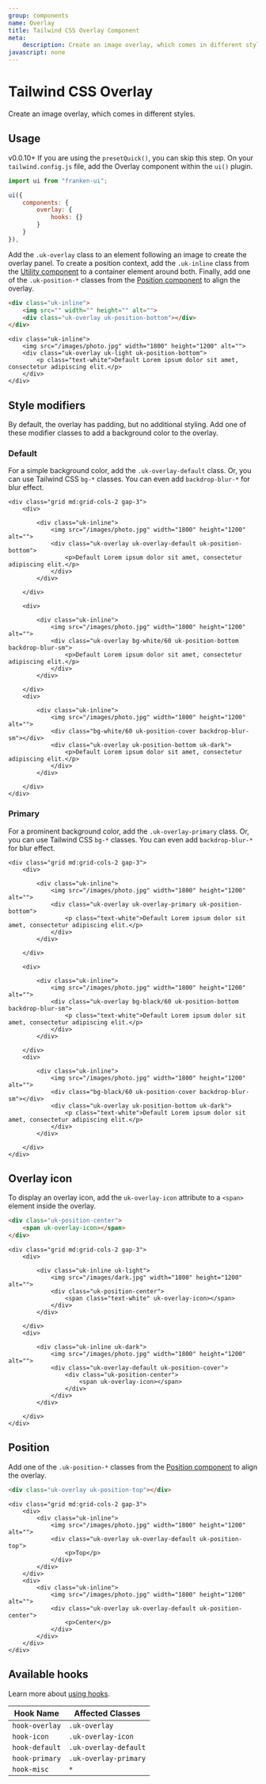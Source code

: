 ```yaml
---
group: components
name: Overlay
title: Tailwind CSS Overlay Component
meta:
    description: Create an image overlay, which comes in different styles.
javascript: none
---
```


# Tailwind CSS Overlay

<p class="mt-2 uk-text-lead">Create an image overlay, which comes in different styles.</p>

## Usage

<span class="uk-badge uk-badge-danger">v0.0.10+</span> If you are using the `presetQuick()`, you can skip this step. On your `tailwind.config.js` file, add the Overlay component within the `ui()` plugin.

```javascript
import ui from "franken-ui";

ui({
    components: {
        overlay: {
            hooks: {}
        }
    }
}),
```

Add the `.uk-overlay` class to an element following an image to create the overlay panel. To create a position context, add the `.uk-inline` class from the [Utility component](utility.md#inline) to a container element around both. Finally, add one of the `.uk-position-*` classes from the [Position component](position.md) to align the overlay.

```html
<div class="uk-inline">
    <img src="" width="" height="" alt="">
    <div class="uk-overlay uk-position-bottom"></div>
</div>
```

```example
<div class="uk-inline">
    <img src="/images/photo.jpg" width="1800" height="1200" alt="">
    <div class="uk-overlay uk-light uk-position-bottom">
        <p class="text-white">Default Lorem ipsum dolor sit amet, consectetur adipiscing elit.</p>
    </div>
</div>
```


## Style modifiers

By default, the overlay has padding, but no additional styling. Add one of these modifier classes to add a background color to the overlay.

### Default

For a simple background color, add the `.uk-overlay-default` class. Or, you can use Tailwind CSS `bg-*` classes. You can even add `backdrop-blur-*` for blur effect.

```example
<div class="grid md:grid-cols-2 gap-3">
    <div>

        <div class="uk-inline">
            <img src="/images/photo.jpg" width="1800" height="1200" alt="">
            <div class="uk-overlay uk-overlay-default uk-position-bottom">
                <p>Default Lorem ipsum dolor sit amet, consectetur adipiscing elit.</p>
            </div>
        </div>

    </div>

    <div>

        <div class="uk-inline">
            <img src="/images/photo.jpg" width="1800" height="1200" alt="">
            <div class="uk-overlay bg-white/60 uk-position-bottom backdrop-blur-sm">
                <p>Default Lorem ipsum dolor sit amet, consectetur adipiscing elit.</p>
            </div>
        </div>

    </div>
    <div>

        <div class="uk-inline">
            <img src="/images/photo.jpg" width="1800" height="1200" alt="">
            <div class="bg-white/60 uk-position-cover backdrop-blur-sm"></div>
            <div class="uk-overlay uk-position-bottom uk-dark">
                <p>Default Lorem ipsum dolor sit amet, consectetur adipiscing elit.</p>
            </div>
        </div>

    </div>
</div>
```


### Primary

For a prominent background color, add the `.uk-overlay-primary` class. Or, you can use Tailwind CSS `bg-*` classes. You can even add `backdrop-blur-*` for blur effect.

```example
<div class="grid md:grid-cols-2 gap-3">
    <div>

        <div class="uk-inline">
            <img src="/images/photo.jpg" width="1800" height="1200" alt="">
            <div class="uk-overlay uk-overlay-primary uk-position-bottom">
                <p class="text-white">Default Lorem ipsum dolor sit amet, consectetur adipiscing elit.</p>
            </div>
        </div>

    </div>

    <div>

        <div class="uk-inline">
            <img src="/images/photo.jpg" width="1800" height="1200" alt="">
            <div class="uk-overlay bg-black/60 uk-position-bottom backdrop-blur-sm">
                <p class="text-white">Default Lorem ipsum dolor sit amet, consectetur adipiscing elit.</p>
            </div>
        </div>

    </div>
    <div>

        <div class="uk-inline">
            <img src="/images/photo.jpg" width="1800" height="1200" alt="">
            <div class="bg-black/60 uk-position-cover backdrop-blur-sm"></div>
            <div class="uk-overlay uk-position-bottom uk-dark">
                <p class="text-white">Default Lorem ipsum dolor sit amet, consectetur adipiscing elit.</p>
            </div>
        </div>

    </div>
</div>
```


## Overlay icon

To display an overlay icon, add the `uk-overlay-icon` attribute to a `<span>` element inside the overlay.

```html
<div class="uk-position-center">
    <span uk-overlay-icon></span>
</div>
```

```example
<div class="grid md:grid-cols-2 gap-3">
    <div>

        <div class="uk-inline uk-light">
            <img src="/images/dark.jpg" width="1800" height="1200" alt="">
            <div class="uk-position-center">
                <span class="text-white" uk-overlay-icon></span>
            </div>
        </div>

    </div>
    <div>

        <div class="uk-inline uk-dark">
            <img src="/images/photo.jpg" width="1800" height="1200" alt="">
            <div class="uk-overlay-default uk-position-cover">
                <div class="uk-position-center">
                    <span uk-overlay-icon></span>
                </div>
            </div>
        </div>

    </div>
</div>
```


## Position

Add one of the `.uk-position-*` classes from the [Position component](position.md) to align the overlay.

```html
<div class="uk-overlay uk-position-top"></div>
```

```example
<div class="grid md:grid-cols-2 gap-3">
    <div>
        <div class="uk-inline">
            <img src="/images/photo.jpg" width="1800" height="1200" alt="">
            <div class="uk-overlay uk-overlay-default uk-position-top">
                <p>Top</p>
            </div>
        </div>
    </div>
    <div>
        <div class="uk-inline">
            <img src="/images/photo.jpg" width="1800" height="1200" alt="">
            <div class="uk-overlay uk-overlay-default uk-position-center">
                <p>Center</p>
            </div>
        </div>
    </div>
</div>
```

## Available hooks

Learn more about [using hooks](hooks.md).

| Hook Name      | Affected Classes      |
|----------------|-----------------------|
| `hook-overlay` | `.uk-overlay`         |
| `hook-icon`    | `.uk-overlay-icon`    |
| `hook-default` | `.uk-overlay-default` |
| `hook-primary` | `.uk-overlay-primary` |
| `hook-misc`    | `*`                   |